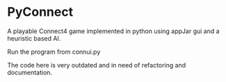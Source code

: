 # PyConnect
A playable Connect4 game implemented in python using appJar gui and a heuristic based AI.

Run the program from connui.py

The code here is very outdated and in need of refactoring and documentation.
